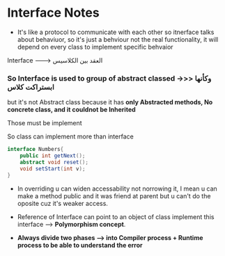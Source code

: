 # Interface Notes

- It's like a protocol to communicate with each other so itnerface talks about behaviuor, so it's just a behviour not the real functionality, it will depend on every class to implement specific behvaior

Interface --->                                             العقد بين الكلاسيس

### So Interface is used to group of abstract classed   ->>>             وكأنها ابستراكت كلاس 
but it's not Abstract class because it has **only Abstracted methods, No concrete class, and it couldnot be Inherited**

Those must be implement

So class can implement more than interface

```java
interface Numbers{
    public int getNext();
    abstract void reset();
    void setStart(int v);
}
```
- In overriding u can widen accessability not norrowing it, I mean u can make a method public and it was friend at parent but u can't do the oposite cuz it's weaker access.

* Reference of Interface can point to an object of class implement this interface --> **Polymorphism concept**.

- **Always divide two phases --> into Compiler process + Runtime process to be able to understand the error**

